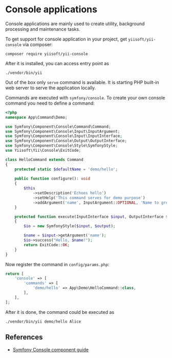 # Console applications

Console applications are mainly used to create utility, background processing and maintenance tasks.

To get support for console application in your project, get `yiisoft/yii-console` via composer:

```shell
composer require yiisoft/yii-console
```

After it is installed, you can access entry point as

```shell
./vendor/bin/yii
```

Out of the box only `serve` command is available. It is starting PHP built-in web server to serve the application locally.

Commands are executed with `symfony/console`. To create your own console command you need to define a command:

```php
<?php
namespace App\Command\Demo;

use Symfony\Component\Console\Command\Command;
use Symfony\Component\Console\Input\InputArgument;
use Symfony\Component\Console\Input\InputInterface;
use Symfony\Component\Console\Output\OutputInterface;
use Symfony\Component\Console\Style\SymfonyStyle;
use Yiisoft\Yii\Console\ExitCode;

class HelloCommand extends Command
{
    protected static $defaultName = 'demo/hello';
    
    public function configure(): void
    {
        $this
            ->setDescription('Echoes hello')
            ->setHelp('This command serves for demo purpose')
            ->addArgument('name', InputArgument::OPTIONAL, 'Name to greet', 'anonymous');
    }

    protected function execute(InputInterface $input, OutputInterface $output): int
    {
        $io = new SymfonyStyle($input, $output);

        $name = $input->getArgument('name');
        $io->success("Hello, $name!");
        return ExitCode::OK;
    }
}
```

Now register the command in `config/params.php`:

```php
return [
    'console' => [
        'commands' => [
            'demo/hello' => App\Demo\HelloCommand::class,
        ],
    ],    
];
```

After it is done, the command could be executed as

```shell
./vendor/bin/yii demo/hello Alice
```

## References

- [Symfony Console component guide](https://symfony.com/doc/current/components/console.html)

